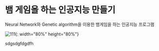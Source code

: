 # 뱀 게임을 하는 인공지능 만들기 
Neural Network와 Genetic algorithm을 이용한 뱀게임을 하는 인공지능 프로그램  

![111](https://user-images.githubusercontent.com/54670559/69914917-c6b5c680-148c-11ea-84b1-f19a21dee061.png){: width="80%" height="80%"}  

 sdgsdgfdgdfh  
